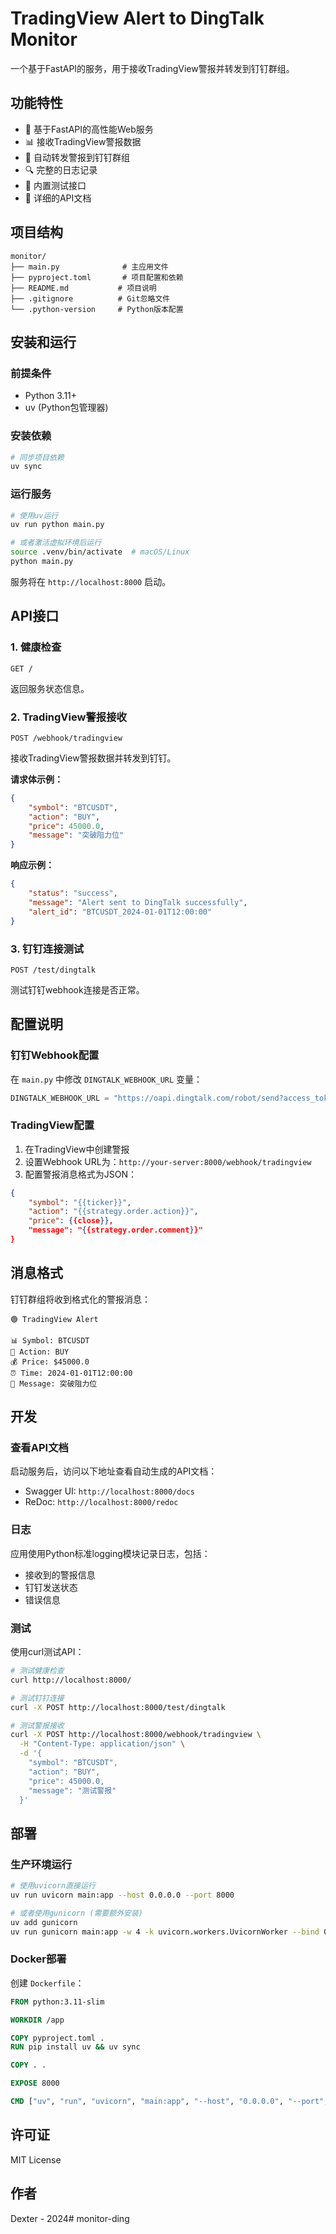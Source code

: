 # TradingView Alert to DingTalk Monitor

一个基于FastAPI的服务，用于接收TradingView警报并转发到钉钉群组。

## 功能特性

- 🚀 基于FastAPI的高性能Web服务
- 📊 接收TradingView警报数据
- 💬 自动转发警报到钉钉群组
- 🔍 完整的日志记录
- 🧪 内置测试接口
- 📝 详细的API文档

## 项目结构

```
monitor/
├── main.py              # 主应用文件
├── pyproject.toml       # 项目配置和依赖
├── README.md           # 项目说明
├── .gitignore          # Git忽略文件
└── .python-version     # Python版本配置
```

## 安装和运行

### 前提条件

- Python 3.11+
- uv (Python包管理器)

### 安装依赖

```bash
# 同步项目依赖
uv sync
```

### 运行服务

```bash
# 使用uv运行
uv run python main.py

# 或者激活虚拟环境后运行
source .venv/bin/activate  # macOS/Linux
python main.py
```

服务将在 `http://localhost:8000` 启动。

## API接口

### 1. 健康检查

```
GET /
```

返回服务状态信息。

### 2. TradingView警报接收

```
POST /webhook/tradingview
```

接收TradingView警报数据并转发到钉钉。

**请求体示例：**

```json
{
    "symbol": "BTCUSDT",
    "action": "BUY",
    "price": 45000.0,
    "message": "突破阻力位"
}
```

**响应示例：**

```json
{
    "status": "success",
    "message": "Alert sent to DingTalk successfully",
    "alert_id": "BTCUSDT_2024-01-01T12:00:00"
}
```

### 3. 钉钉连接测试

```
POST /test/dingtalk
```

测试钉钉webhook连接是否正常。

## 配置说明

### 钉钉Webhook配置

在 `main.py` 中修改 `DINGTALK_WEBHOOK_URL` 变量：

```python
DINGTALK_WEBHOOK_URL = "https://oapi.dingtalk.com/robot/send?access_token=YOUR_ACCESS_TOKEN"
```

### TradingView配置

1. 在TradingView中创建警报
2. 设置Webhook URL为：`http://your-server:8000/webhook/tradingview`
3. 配置警报消息格式为JSON：

```json
{
    "symbol": "{{ticker}}",
    "action": "{{strategy.order.action}}",
    "price": {{close}},
    "message": "{{strategy.order.comment}}"
}
```

## 消息格式

钉钉群组将收到格式化的警报消息：

```
🟢 TradingView Alert

📊 Symbol: BTCUSDT
🎯 Action: BUY
💰 Price: $45000.0
⏰ Time: 2024-01-01T12:00:00
📝 Message: 突破阻力位
```

## 开发

### 查看API文档

启动服务后，访问以下地址查看自动生成的API文档：

- Swagger UI: `http://localhost:8000/docs`
- ReDoc: `http://localhost:8000/redoc`

### 日志

应用使用Python标准logging模块记录日志，包括：

- 接收到的警报信息
- 钉钉发送状态
- 错误信息

### 测试

使用curl测试API：

```bash
# 测试健康检查
curl http://localhost:8000/

# 测试钉钉连接
curl -X POST http://localhost:8000/test/dingtalk

# 测试警报接收
curl -X POST http://localhost:8000/webhook/tradingview \
  -H "Content-Type: application/json" \
  -d '{
    "symbol": "BTCUSDT",
    "action": "BUY",
    "price": 45000.0,
    "message": "测试警报"
  }'
```

## 部署

### 生产环境运行

```bash
# 使用uvicorn直接运行
uv run uvicorn main:app --host 0.0.0.0 --port 8000

# 或者使用gunicorn (需要额外安装)
uv add gunicorn
uv run gunicorn main:app -w 4 -k uvicorn.workers.UvicornWorker --bind 0.0.0.0:8000
```

### Docker部署

创建 `Dockerfile`：

```dockerfile
FROM python:3.11-slim

WORKDIR /app

COPY pyproject.toml .
RUN pip install uv && uv sync

COPY . .

EXPOSE 8000

CMD ["uv", "run", "uvicorn", "main:app", "--host", "0.0.0.0", "--port", "8000"]
```

## 许可证

MIT License

## 作者

Dexter - 2024# monitor-ding
